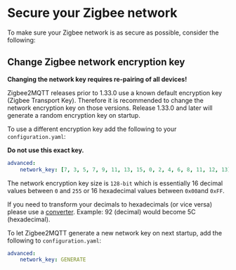 ---
---

# Secure your Zigbee network

To make sure your Zigbee network is as secure as possible, consider the following:

## Change Zigbee network encryption key

**Changing the network key requires re-pairing of all devices!**

Zigbee2MQTT releases prior to 1.33.0 use a known default encryption key (Zigbee Transport Key). Therefore it is recommended to change the network encryption key on those versions. Release 1.33.0 and later will generate a random encryption key on startup.

To use a different encryption key add the following to your `configuration.yaml`:

**Do not use this exact key.**

```yaml
advanced:
    network_key: [7, 3, 5, 7, 9, 11, 13, 15, 0, 2, 4, 6, 8, 11, 12, 13]
```

The network encryption key size is `128-bit` which is essentially 16 decimal values between `0` and `255` or 16 hexadecimal values between `0x00`and `0xFF`.

If you need to transform your decimals to hexadecimals (or vice versa) please use a [converter](https://www.binaryhexconverter.com/decimal-to-hex-converter). Example: 92 (decimal) would become 5C (hexadecimal).

To let Zigbee2MQTT generate a new network key on next startup, add the following to `configuration.yaml`:

```yaml
advanced:
    network_key: GENERATE
```
